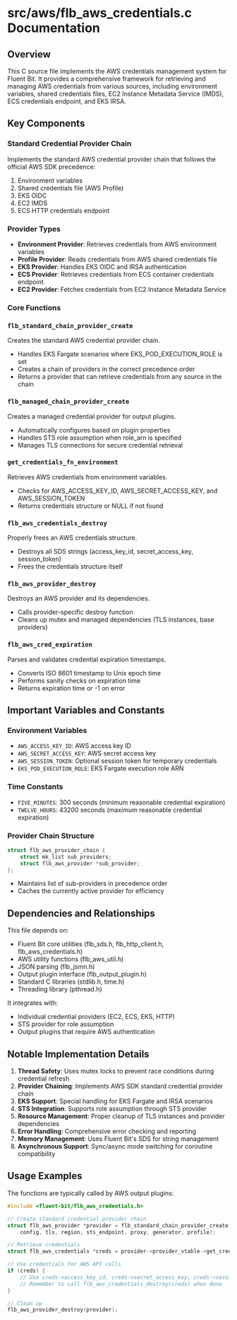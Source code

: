 # src/aws/flb_aws_credentials.c Documentation

## Overview

This C source file implements the AWS credentials management system for Fluent Bit. It provides a comprehensive framework for retrieving and managing AWS credentials from various sources, including environment variables, shared credentials files, EC2 Instance Metadata Service (IMDS), ECS credentials endpoint, and EKS IRSA.

## Key Components

### Standard Credential Provider Chain
Implements the standard AWS credential provider chain that follows the official AWS SDK precedence:
1. Environment variables
2. Shared credentials file (AWS Profile)
3. EKS OIDC
4. EC2 IMDS
5. ECS HTTP credentials endpoint

### Provider Types
- **Environment Provider**: Retrieves credentials from AWS environment variables
- **Profile Provider**: Reads credentials from AWS shared credentials file
- **EKS Provider**: Handles EKS OIDC and IRSA authentication
- **ECS Provider**: Retrieves credentials from ECS container credentials endpoint
- **EC2 Provider**: Fetches credentials from EC2 Instance Metadata Service

### Core Functions

### `flb_standard_chain_provider_create`
Creates the standard AWS credential provider chain.
- Handles EKS Fargate scenarios where EKS_POD_EXECUTION_ROLE is set
- Creates a chain of providers in the correct precedence order
- Returns a provider that can retrieve credentials from any source in the chain

### `flb_managed_chain_provider_create`
Creates a managed credential provider for output plugins.
- Automatically configures based on plugin properties
- Handles STS role assumption when role_arn is specified
- Manages TLS connections for secure credential retrieval

### `get_credentials_fn_environment`
Retrieves AWS credentials from environment variables.
- Checks for AWS_ACCESS_KEY_ID, AWS_SECRET_ACCESS_KEY, and AWS_SESSION_TOKEN
- Returns credentials structure or NULL if not found

### `flb_aws_credentials_destroy`
Properly frees an AWS credentials structure.
- Destroys all SDS strings (access_key_id, secret_access_key, session_token)
- Frees the credentials structure itself

### `flb_aws_provider_destroy`
Destroys an AWS provider and its dependencies.
- Calls provider-specific destroy function
- Cleans up mutex and managed dependencies (TLS instances, base providers)

### `flb_aws_cred_expiration`
Parses and validates credential expiration timestamps.
- Converts ISO 8601 timestamp to Unix epoch time
- Performs sanity checks on expiration time
- Returns expiration time or -1 on error

## Important Variables and Constants

### Environment Variables
- `AWS_ACCESS_KEY_ID`: AWS access key ID
- `AWS_SECRET_ACCESS_KEY`: AWS secret access key
- `AWS_SESSION_TOKEN`: Optional session token for temporary credentials
- `EKS_POD_EXECUTION_ROLE`: EKS Fargate execution role ARN

### Time Constants
- `FIVE_MINUTES`: 300 seconds (minimum reasonable credential expiration)
- `TWELVE_HOURS`: 43200 seconds (maximum reasonable credential expiration)

### Provider Chain Structure
```c
struct flb_aws_provider_chain {
    struct mk_list sub_providers;
    struct flb_aws_provider *sub_provider;
};
```
- Maintains list of sub-providers in precedence order
- Caches the currently active provider for efficiency

## Dependencies and Relationships

This file depends on:
- Fluent Bit core utilities (flb_sds.h, flb_http_client.h, flb_aws_credentials.h)
- AWS utility functions (flb_aws_util.h)
- JSON parsing (flb_jsmn.h)
- Output plugin interface (flb_output_plugin.h)
- Standard C libraries (stdlib.h, time.h)
- Threading library (pthread.h)

It integrates with:
- Individual credential providers (EC2, ECS, EKS, HTTP)
- STS provider for role assumption
- Output plugins that require AWS authentication

## Notable Implementation Details

1. **Thread Safety**: Uses mutex locks to prevent race conditions during credential refresh
2. **Provider Chaining**: Implements AWS SDK standard credential provider chain
3. **EKS Support**: Special handling for EKS Fargate and IRSA scenarios
4. **STS Integration**: Supports role assumption through STS provider
5. **Resource Management**: Proper cleanup of TLS instances and provider dependencies
6. **Error Handling**: Comprehensive error checking and reporting
7. **Memory Management**: Uses Fluent Bit's SDS for string management
8. **Asynchronous Support**: Sync/async mode switching for coroutine compatibility

## Usage Examples

The functions are typically called by AWS output plugins:
```c
#include <fluent-bit/flb_aws_credentials.h>

// Create standard credential provider chain
struct flb_aws_provider *provider = flb_standard_chain_provider_create(
    config, tls, region, sts_endpoint, proxy, generator, profile);

// Retrieve credentials
struct flb_aws_credentials *creds = provider->provider_vtable->get_credentials(provider);

// Use credentials for AWS API calls
if (creds) {
    // Use creds->access_key_id, creds->secret_access_key, creds->session_token
    // Remember to call flb_aws_credentials_destroy(creds) when done
}

// Clean up
flb_aws_provider_destroy(provider);
```